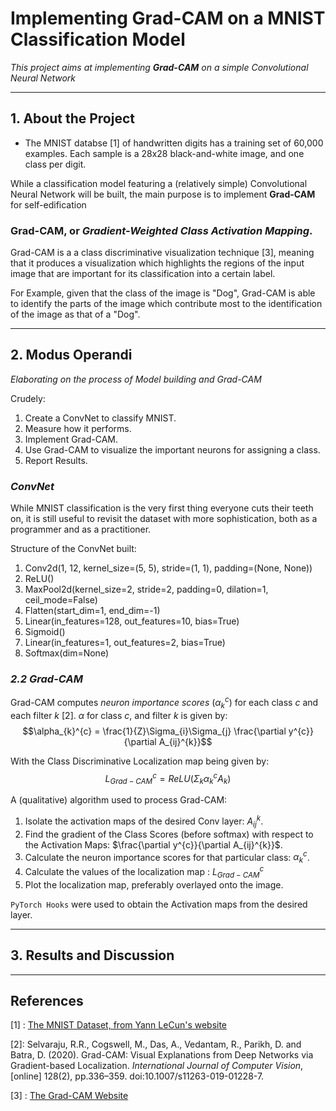 # **Implementing Grad-CAM on a MNIST Classification Model**

_This project aims at implementing **Grad-CAM** on a simple Convolutional Neural Network_

------------------------------------
## **1. About the Project**

* The MNIST databse [1] of handwritten digits has a training set of 60,000 examples. Each sample is a 28x28 black-and-white image, and one class per digit.  

While a classification model featuring a (relatively simple) Convolutional Neural Network will be built, the main purpose is to implement **Grad-CAM** for self-edification

### **Grad-CAM, or _Gradient-Weighted Class Activation Mapping_.**
Grad-CAM is a a class discriminative visualization technique [3], meaning that it produces a visualization which highlights the regions of the input image that are important for its classification into a certain label.  

For Example, given that the class of the image is "Dog", Grad-CAM is able to identify the parts of the image which contribute most to the identification of the image as that of a "Dog". 

------------------------------------------------
## **2. Modus Operandi**
_Elaborating on the  process of Model building and Grad-CAM_

Crudely:
1. Create a ConvNet to classify MNIST.
2. Measure how it performs.
3. Implement Grad-CAM.
4. Use Grad-CAM to visualize the important neurons for assigning a class.  
5. Report Results.

### **_ConvNet_**
    
While MNIST classification is the very first thing everyone cuts their teeth on, it is still useful to revisit the dataset with more sophistication, both as a programmer and as a practitioner. 

Structure of the ConvNet built: 
    
  1. Conv2d(1, 12, kernel_size=(5, 5), stride=(1, 1), padding=(None, None))
  2. ReLU()
  3. MaxPool2d(kernel_size=2, stride=2, padding=0, dilation=1, ceil_mode=False)
  4. Flatten(start_dim=1, end_dim=-1)
  5. Linear(in_features=128, out_features=10, bias=True)
  6. Sigmoid()
  7. Linear(in_features=1, out_features=2, bias=True)
  8. Softmax(dim=None)

### **_2.2 Grad-CAM_**

Grad-CAM computes _neuron importance scores_ ($\alpha_{k}^{c}$) for each class $c$ and each filter $k$ [2]. $\alpha$ for class $c$, and filter $k$ is given by: 
$$\alpha_{k}^{c} = \frac{1}{Z}\Sigma_{i}\Sigma_{j} \frac{\partial y^{c}}{\partial A_{ij}^{k}}$$

With the Class Discriminative Localization map being given by: 
$$L^{c}_{Grad-CAM} = ReLU(\Sigma_{k} \alpha_{k}^{c}A_k)$$

A (qualitative) algorithm used to process Grad-CAM:

1. Isolate the activation maps of the desired Conv layer: $A_{ij}^{k}$. 
2. Find the gradient of the Class Scores (before softmax) with respect to the Activation Maps: $\frac{\partial y^{c}}{\partial A_{ij}^{k}}$.
3. Calculate the neuron importance scores for that particular class: $\alpha_{k}^{c}$.
4. Calculate the values of the localization map : $L^{c}_{Grad-CAM}$ 
5. Plot the localization map, preferably overlayed onto the image.




`PyTorch Hooks` were used to obtain the Activation maps from the desired layer.   












--------------------------------------


## **3. Results and Discussion**


-----------------------------------
## **References**
[1] : [The MNIST Dataset, from Yann LeCun's website](http://yann.lecun.com/exdb/mnist/)

[2]: Selvaraju, R.R., Cogswell, M., Das, A., Vedantam, R., Parikh, D. and Batra, D. (2020). Grad-CAM: Visual Explanations from Deep Networks via Gradient-based Localization. _International Journal of Computer Vision_, [online] 128(2), pp.336–359. doi:10.1007/s11263-019-01228-7.

‌[3] : [The Grad-CAM Website](http://gradcam.cloudcv.org/)